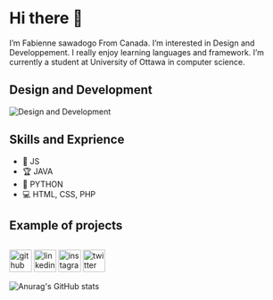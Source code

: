# Hi there 👋
 I’m Fabienne sawadogo From Canada. I’m interested in Design and Developpement. I really enjoy learning languages and framework. I’m currently a student at University of Ottawa in computer science.
## Design and Development 
![Design and Development ](https://www.digitaland.tv/wp-content/uploads/2016/03/banner_developer-.jpg)

## Skills and Exprience
* 📱 JS
* 🏆 JAVA
* 🐍 PYTHON
* 💻 HTML, CSS, PHP

## Example of projects

<a href="/gif/-bRRwO7" title=""><img src="https://i.makeagif.com/media/5-12-2022/bRRwO7.gif" alt=""></a><div style="font-size:11px;"> <a href="/" title="make a gif"></a> </div>


[<img src='https://cdn.jsdelivr.net/npm/simple-icons@3.0.1/icons/github.svg' alt='github' height='40'>](https://github.com/fabienne-lab)  [<img src='https://cdn.jsdelivr.net/npm/simple-icons@3.0.1/icons/linkedin.svg' alt='linkedin' height='40'>](https://www.linkedin.com/in/marie-fabienne-sawadogo/)  [<img src='https://cdn.jsdelivr.net/npm/simple-icons@3.0.1/icons/instagram.svg' alt='instagram' height='40'>](https://www.instagram.com/fabienne_sawadogo/)  [<img src='https://cdn.jsdelivr.net/npm/simple-icons@3.0.1/icons/twitter.svg' alt='twitter' height='40'>](https://twitter.com/Fabiee9)  

![Anurag's GitHub stats](https://github-readme-stats.vercel.app/api?username=fabienne-lab&show_icons=true&theme=radical)

<!---
fabienne-lab/fabienne-lab is a ✨ special ✨ repository because its `README.md` (this file) appears on your GitHub profile.
You can click the Preview link to take a look at your changes.
--->
